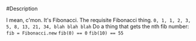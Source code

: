 #Description

I mean, c'mon. It's Fibonacci. The requisite Fibonacci thing.
`0, 1, 1, 2, 3, 5, 8, 13, 21, 34, blah blah blah`
Do a thing that gets the nth fib number:
`fib = Fibonacci.new`
`fib(0) == 0`
`fib(10) == 55`
